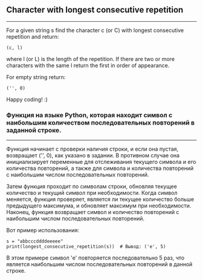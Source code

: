## Character with longest consecutive repetition

---

For a given string s find the character c (or C) with longest consecutive repetition and return:

```
(c, l)
```

where l (or L) is the length of the repetition. If there are two or more characters with the same l return the first in order of appearance.

For empty string return:

```
('', 0)
```

Happy coding! :)

### Функция на языке Python, которая находит символ с наибольшим количеством последовательных повторений в заданной строке.

---

Функция начинает с проверки наличия строки, и если она пустая, возвращает ('', 0), как указано в задании. В противном случае она инициализирует переменные для отслеживания текущего символа и его количества повторений, а также для символа и количества повторений с наибольшим числом последовательных повторений.

Затем функция проходит по символам строки, обновляя текущее количество и текущий символ при необходимости. Когда символ меняется, функция проверяет, является ли текущее количество больше предыдущего максимума, и обновляет максимум при необходимости. Наконец, функция возвращает символ и количество повторений с наибольшим числом последовательных повторений.

Вот пример использования:

```
s = "abbcccddddeeeee"
print(longest_consecutive_repetition(s))  # Вывод: ('e', 5)
```

В этом примере символ 'e' повторяется последовательно 5 раз, что является наибольшим числом последовательных повторений в данной строке.

